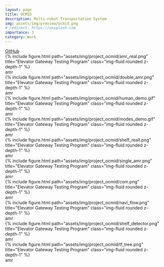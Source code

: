 ```yaml
---
layout: page
title: OCMID
description: Multi-robot Transportation System
img: assets/img/preview/ocmid.png
# redirect: https://unsplash.com
importance: 3
category: Work
---
```



<!-- hyperlink icon  -->
<div class="row">
    <!-- github icon -->
    <div class="col-sm mt-3 mt-md-0 text-center">
        <div class="icon-with-text">
            <a href="https://github.com/KenYu910645/elevator_gateway" target="_blank" rel="noopener noreferrer">
            <span class="icon-text h3">GitHub</span>
            <i class="fa-brands fa-github h3"></i></a>
        </div>
    </div>
</div>

<div class="row">
    <div class="col-sm mt-3 mt-md-0">
        {% include figure.html path="assets/img/project_ocmid/amr_real.png" title="Elevator Gateway Testing Program" class="img-fluid rounded z-depth-1" %}
    </div>
</div>
<div class="caption">
    amr
</div>

<div class="row">
    <div class="col-sm mt-3 mt-md-0">
        {% include figure.html path="assets/img/project_ocmid/double_amr.png" title="Elevator Gateway Testing Program" class="img-fluid rounded z-depth-1" %}
    </div>
</div>
<div class="caption">
    amr
</div>

<div class="row">
    <div class="col-sm mt-3 mt-md-0">
        {% include figure.html path="assets/img/project_ocmid/human_demo.gif" title="Elevator Gateway Testing Program" class="img-fluid rounded z-depth-1" %}
    </div>
</div>
<div class="caption">
    amr
</div>

<div class="row">
    <div class="col-sm mt-3 mt-md-0">
        {% include figure.html path="assets/img/project_ocmid/modes_demo.gif" title="Elevator Gateway Testing Program" class="img-fluid rounded z-depth-1" %}
    </div>
</div>
<div class="caption">
    amr
</div>

<div class="row">
    <div class="col-sm mt-3 mt-md-0">
        {% include figure.html path="assets/img/project_ocmid/shelf_reall.png" title="Elevator Gateway Testing Program" class="img-fluid rounded z-depth-1" %}
    </div>
</div>
<div class="caption">
    amr
</div>

<div class="row">
    <div class="col-sm mt-3 mt-md-0">
        {% include figure.html path="assets/img/project_ocmid/single_amr.png" title="Elevator Gateway Testing Program" class="img-fluid rounded z-depth-1" %}
    </div>
</div>
<div class="caption">
    amr
</div>

<div class="row">
    <div class="col-sm mt-3 mt-md-0">
        {% include figure.html path="assets/img/project_ocmid/com.png" title="Elevator Gateway Testing Program" class="img-fluid rounded z-depth-1" %}
    </div>
</div>
<div class="caption">
    amr
</div>

<div class="row">
    <div class="col-sm mt-3 mt-md-0">
        {% include figure.html path="assets/img/project_ocmid/navi_flow.png" title="Elevator Gateway Testing Program" class="img-fluid rounded z-depth-1" %}
    </div>
</div>
<div class="caption">
    amr
</div>

<div class="row">
    <div class="col-sm mt-3 mt-md-0">
        {% include figure.html path="assets/img/project_ocmid/shelf_detector.png" title="Elevator Gateway Testing Program" class="img-fluid rounded z-depth-1" %}
    </div>
</div>
<div class="caption">
    amr
</div>

<div class="row">
    <div class="col-sm mt-3 mt-md-0">
        {% include figure.html path="assets/img/project_ocmid/tf_tree.png" title="Elevator Gateway Testing Program" class="img-fluid rounded z-depth-1" %}
    </div>
</div>
<div class="caption">
    amr
</div>